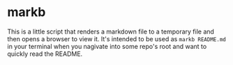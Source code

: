 markb
=====

This is a little script that renders a markdown file to a temporary file and
then opens a browser to view it.  It's intended to be used as `markb README.md`
in your terminal when you nagivate into some repo's root and want to quickly
read the README.
